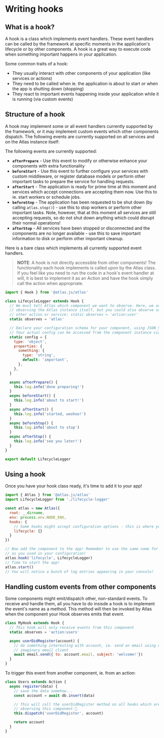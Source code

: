 # Writing hooks

## What is a hook?

A hook is a class which implements event handlers. These event handlers can be called by the framework at specific moments in the application's lifecycle or by other components. A hook is a great way to execute code when something important happens in your application.

Some common traits of a hook:

- They usually interact with other components of your application (like services or actions)
- They need to be called when ie. the application is about to start or when the app is shutting down (stopping)
- They react to important events happening inside your application while it is running (via custom events)

## Structure of a hook

A hook may implement some or all event handlers currently supported by the framework, or it may implement custom events which other components dispatch. The following events are currently supported on all services and on the Atlas instance itself:

The following events are currently supported:

- **`afterPrepare`** - Use this event to modify or otherwise enhance your components with extra functionality
- **`beforeStart`** - Use this event to further configure your services with custom middleware, or register database models or perform other important tasks to prepare the service for handling requests.
- **`afterStart`** - The application is ready for prime time at this moment and services which accept connections are accepting them now. Use this to ie. start workers or schedule jobs.
- **`beforeStop`** - The application has been requested to be shut down (by calling `atlas.stop()`) - use this to stop workers or perform other important tasks. Note, however, that at this moment all services are still accepting requests, so do not shut down anything which could disrupt their normal operations!
- **`afterStop`** - All services have been stopped or disconnected and the components are no longer available - use this to save important information to disk or perform other important cleanup.

Here is a bare class which implements all currently supported event handlers.

> **NOTE**: A hook is not directly accessible from other components! The functionality each hook implements is called upon by the Atlas class. If you feel like you need to run the code in a hook's event handler at will, it is best to implement it as an Action and have the hook simply call the action when appropriate.

```js
import { Hook } from '@atlas.js/atlas'

class LifecycleLogger extends Hook {
  // We must tell Atlas which component we want to observe. Here, we are
  // observing the Atlas instance itself, but you could also observe some
  // other action or service: static observes = 'action:user'
  static observes = 'atlas'

  // Declare your configuration schema for your component, using JSON Schema
  // Your actual config can be accessed from the component instance via `this.config`
  static config = {
    type: 'object',
    properties: {
      something: {
        type: 'string',
        default: 'important',
      },
    },
  }

  async afterPrepare() {
    this.log.info('done preparing!')
  }
  async beforeStart() {
    this.log.info('about to start!')
  }
  async afterStart() {
    this.log.info('started, woohoo!')
  }
  async beforeStop() {
    this.log.info('about to stop')
  }
  async afterStop() {
    this.log.info('see you later!')
  }
}

export default LifecycleLogger
```

## Using a hook

Once you have your hook class ready, it's time to add it to your app!

```js
import { Atlas } from '@atlas.js/atlas'
import LifecycleLogger from './lifecycle-logger'

const atlas = new Atlas({
  root: __dirname,
  env: process.env.NODE_ENV,
  hooks: {
    // Some hooks might accept configuration options - this is where you would put them!
    lifecycle: {}
  }
})

// Now add the component to the app! Remember to use the same name for the component
// as you used in your configuration!
atlas.hook('lifecycle', LifecycleLogger)
// Time to start the app!
atlas.start()
// You will notice a bunch of log entries appearing in your console!
```

## Handling custom events from other components

Some components might emit/dispatch other, non-standard events. To receive and handle them, all you have to do insisde a hook is to implement the event's name as a method. This method will then be invoked by Atlas when the component your Hook observes emits that event.

```js
class MyHook extends Hook {
  // This hook will only receive events from this component
  static observes = 'action:users'

  async userDidRegister(account) {
    // do something interesting with account, ie. send an email using our
    // imaginary email client
    await email.send({ to: account.email, subject: 'welcome!'})
  }
}
```

To trigger this event from another component, ie. from an action:

```js
class Users extends Action {
  async register(data) {
    // save the data somehow...
    const account = await db.insert(data)

    // This will call the userDidRegister method on all hooks which are
    // observing this component 💪
    this.dispatch('userDidRegister', account)

    return account
  }
}
```
